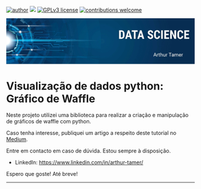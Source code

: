 [![author](https://img.shields.io/badge/author-ArthurTamer-red.svg)](https://www.linkedin.com/in/arthur-tamer/) [![](https://img.shields.io/badge/python-3.7+-blue.svg)](https://www.python.org/downloads/release/python-365/) [![GPLv3 license](https://img.shields.io/badge/License-GPLv3-blue.svg)](http://perso.crans.org/besson/LICENSE.html) [![contributions welcome](https://img.shields.io/badge/contributions-welcome-brightgreen.svg?style=flat)](https://github.com/Arthur-Tamer/Grafico_de_Waffle/issues)
<p align="center">
  <img src="banner.jpeg" >

# Visualização de dados python: Gráfico de Waffle

Neste projeto utilizei uma biblioteca para realizar a criação e manipulação de gráficos de waffle com python.

Caso tenha interesse, publiquei um artigo a respeito deste tutorial no [Medium](https://medium.com/@arthurtamer.h/visualiza%C3%A7%C3%A3o-de-dados-em-python-gr%C3%A1fico-de-waffle-4873bb9167e3).


Entre em contacto em caso de dúvida. Estou sempre à disposição.

* LinkedIn: https://www.linkedin.com/in/arthur-tamer/


Espero que goste! Até breve!

-----------------------------------------------------
